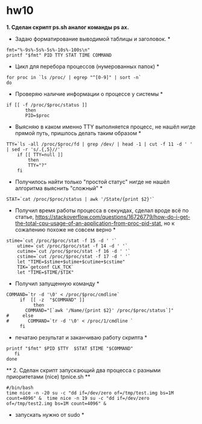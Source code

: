 # hw10
**1. Сделан скрипт ps.sh аналог команды ps ax.** 

* Задаю форматирование выводимой таблицы и заголовок. *

```
fmt="%-9s%-5s%-5s%-10s%-100s\n"
printf "$fmt" PID TTY STAT TIME COMMAND
```
* Цикл для перебора процессов (нумерованных папок) *
```
for proc in `ls /proc/ | egrep "^[0-9]" | sort -n`
do
```
* Проверяю наличие информации о процессе у системы *

```
if [[ -f /proc/$proc/status ]]
       then
       PID=$proc
``` 

* Выясняю в каком именно TTY выполняется процесс, не нашёл нигде прямой путь, пришлось делать таким образом *
```
TTY=`ls -all /proc/$proc/fd | grep /dev/ | head -1 | cut -f 11 -d ' ' | sed -r 's/.{,5}//'`
    if [[ TTY=null ]]
        then
        TTY="?"
    fi
```
* Получилось найти только "простой статус" нигде не нашёл алгоритма выяснить "сложный" *
```
STAT=`cat /proc/$proc/status | awk '/State/{print $2}'`
```
* Получил время работы процесса в секундах, сделал вроде всё по статье, https://stackoverflow.com/questions/16726779/how-do-i-get-the-total-cpu-usage-of-an-application-from-proc-pid-stat, но к сожалению похоже не совсем верно *
```
stime=`cut /proc/$proc/stat -f 15 -d ' '`
    utime=`cut /proc/$proc/stat -f 14 -d ' '`
    cutime=`cut /proc/$proc/stat -f 16 -d ' '`
    cstime=`cut /proc/$proc/stat -f 17 -d ' '`
    let "TIME=$stime+$utime+$cutime+$cstime"
    TIK=`getconf CLK_TCK`
    let "TIME=$TIME/$TIK"
```
* Получил запущенную команду *
```
COMMAND=`tr -d '\0' < /proc/$proc/cmdline`
     if  [[ -z  "$COMMAND" ]]
          then
       COMMAND="[`awk '/Name/{print $2}' /proc/$proc/status`]"
#     else
#       COMMAND=`tr -d '\0' < /proc/1/cmdline `
     fi
```
* печатаю результат и заканчиваю работу скрипта *
```
printf "$fmt" $PID $TTY  $STAT $TIME "$COMMAND"
   fi
done
```
** 2. Сделан скрипт запускающий два процесса с разными приоритетами (nice) tpnice.sh **
```
#/bin/bash
time nice -n -20 su -c "dd if=/dev/zero of=/tmp/test.img bs=1M count=4096" &  time nice -n 19 su -c "dd if=/dev/zero of=/tmp/test2.img bs=1M count=4096" &

```
* запускать нужно от sudo *
